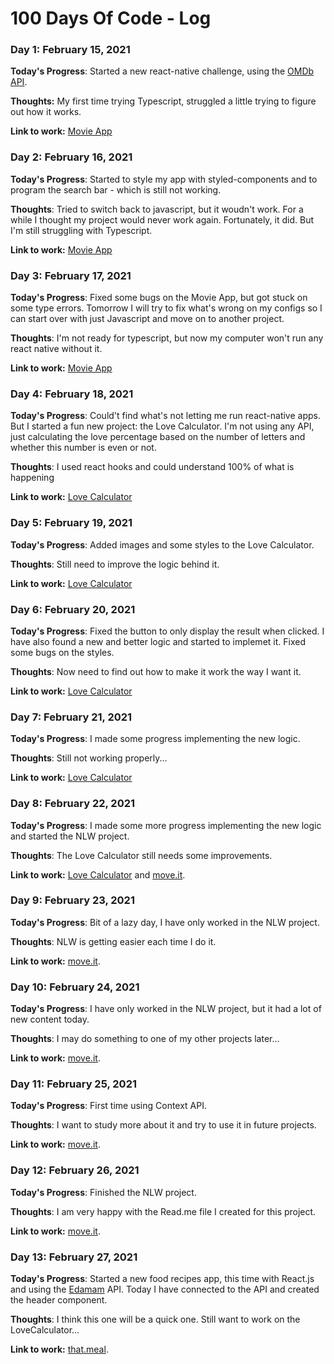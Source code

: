 # 100 Days Of Code - Log

### Day 1: February 15, 2021

**Today's Progress**: Started a new react-native challenge, using the [OMDb API](http://www.omdbapi.com/). 

**Thoughts:** My first time trying Typescript, struggled a little trying to figure out how it works.

**Link to work:** [Movie App](https://github.com/varelabeatriz/desafio-mestres-da-web)

### Day 2: February 16, 2021

**Today's Progress**: Started to style my app with styled-components and to program the search bar - which is still not working.

**Thoughts**: Tried to switch back to javascript, but it woudn't work. For a while I thought my project would never work again. Fortunately, it did. But I'm still struggling with Typescript.

**Link to work:** [Movie App](https://github.com/varelabeatriz/desafio-mestres-da-web)

### Day 3: February 17, 2021

**Today's Progress**: Fixed some bugs on the Movie App, but got stuck on some type errors. Tomorrow I will try to fix what's wrong on my configs so I can start over with just Javascript and move on to another project.

**Thoughts**: I'm not ready for typescript, but now my computer won't run any react native without it.

**Link to work:** [Movie App](https://github.com/varelabeatriz/desafio-mestres-da-web)

### Day 4: February 18, 2021

**Today's Progress**: Could't find what's not letting me run react-native apps. But I started a fun new project: the Love Calculator. I'm not using any API, just calculating the love percentage based on the number of letters and whether this number is even or not.

**Thoughts**: I used react hooks and could understand 100% of what is happening

**Link to work:** [Love Calculator](https://github.com/varelabeatriz/LoveCalculator)

### Day 5: February 19, 2021

**Today's Progress**: Added images and some styles to the Love Calculator.

**Thoughts**: Still need to improve the logic behind it.

**Link to work:** [Love Calculator](https://github.com/varelabeatriz/LoveCalculator)

### Day 6: February 20, 2021

**Today's Progress**: Fixed the button to only display the result when clicked. I have also found a new and better logic and started to implemet it. Fixed some bugs on the styles.

**Thoughts**: Now need to find out how to make it work the way I want it.

**Link to work:** [Love Calculator](https://github.com/varelabeatriz/LoveCalculator)

### Day 7: February 21, 2021

**Today's Progress**: I made some progress implementing the new logic.

**Thoughts**: Still not working properly...

**Link to work:** [Love Calculator](https://github.com/varelabeatriz/LoveCalculator)

### Day 8: February 22, 2021

**Today's Progress**: I made some more progress implementing the new logic and started the NLW project.

**Thoughts**: The Love Calculator still needs some improvements.

**Link to work:** [Love Calculator](https://github.com/varelabeatriz/LoveCalculator) and [move.it](https://github.com/varelabeatriz/move.it).

### Day 9: February 23, 2021

**Today's Progress**: Bit of a lazy day, I have only worked in the NLW project.

**Thoughts**: NLW is getting easier each time I do it.

**Link to work:** [move.it](https://github.com/varelabeatriz/move.it).

### Day 10: February 24, 2021

**Today's Progress**: I have only worked in the NLW project, but it had a lot of new content today.

**Thoughts**: I may do something to one of my other projects later...

**Link to work:** [move.it](https://github.com/varelabeatriz/move.it).

### Day 11: February 25, 2021

**Today's Progress**: First time using Context API.

**Thoughts**: I want to study more about it and try to use it in future projects.

**Link to work:** [move.it](https://github.com/varelabeatriz/move.it).

### Day 12: February 26, 2021

**Today's Progress**: Finished the NLW project.

**Thoughts**: I am very happy with the Read.me file I created for this project.

**Link to work:** [move.it](https://github.com/varelabeatriz/move.it).

### Day 13: February 27, 2021

**Today's Progress**: Started a new food recipes app, this time with React.js and using the [Edamam](https://www.edamam.com/) API. Today I have connected to the API and created the header component.

**Thoughts**: I think this one will be a quick one. Still want to work on the LoveCalculator...

**Link to work:** [that.meal](https://github.com/varelabeatriz/that.meal).


